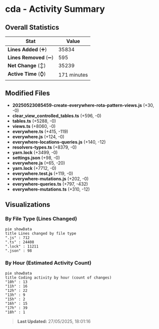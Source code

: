 # cda - Activity Summary 

## Overall Statistics

| Stat                   | Value                                                             |
| ---------------------- | ----------------------------------------------------------------- |
| **Lines Added** (➕)   | 35834                                          |
| **Lines Removed** (➖) | 595                                        |
| **Net Change** (↕)    | 35239                |
| **Active Time** (⌚)   | 171 minutes |


## Modified Files
- **20250523085459-create-everywhere-rota-pattern-views.js** (+30, -0)
- **clear_view_controlled_tables.ts** (+596, -0)
- **tables.ts** (+5288, -0)
- **views.ts** (+8060, -0)
- **everywhere.ts** (+415, -119)
- **everywhere.js** (+124, -0)
- **everywhere-locations-queries.js** (+140, -12)
- **resolvers-types.ts** (+8379, -0)
- **yarn.lock** (+3499, -0)
- **settings.json** (+98, -0)
- **everywhere.js** (+65, -20)
- **yarn.lock** (+7712, -0)
- **everywhere.test.js** (+119, -0)
- **everywhere-mutations.js** (+202, -0)
- **everywhere-queries.ts** (+797, -432)
- **everywhere-mutations.ts** (+310, -12)

## Visualizations

### By File Type (Lines Changed)

```mermaid
pie showData
title Lines changed by file type
".js" : 712
".ts" : 24408
".lock" : 11211
".json" : 98
```

### By Hour (Estimated Activity Count)

```mermaid
pie showData
title Coding activity by hour (count of changes)
"10h" : 13
"11h" : 16
"12h" : 22
"13h" : 9
"15h" : 2
"16h" : 15
"17h" : 39
"18h" : 1
```


> **Last Updated:** 27/05/2025, 18:01:16